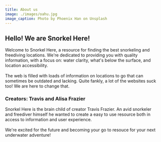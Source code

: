 ```yaml
---
title: About us
image: ./images/oahu.jpg
image_caption: Photo by Phoenix Han on Unsplash
---
```


## Hello! We are Snorkel Here!

Welcome to Snorkel Here, a resource for finding the best snorkeling and freediving locations. We're dedicated to providing you with quality information, with a focus on: water clarity, what's below the surface, and location accessibility.
</br>
</br>
The web is filled with loads of information on locations to go that can sometimes be outdated and lacking. Quite fankly, a lot of the websites suck too! We are here to change that.

### Creators: Travis and Alisa Frazier

Snorkel Here is the brain child of creator Travis Frazier. An avid snorkeler and freediver himself he wanted to create a easy to use resource both in access to information and user experience. 
</br>
</br>
We're excited for the future and becoming your go to resouce for your next underwater adventure!  